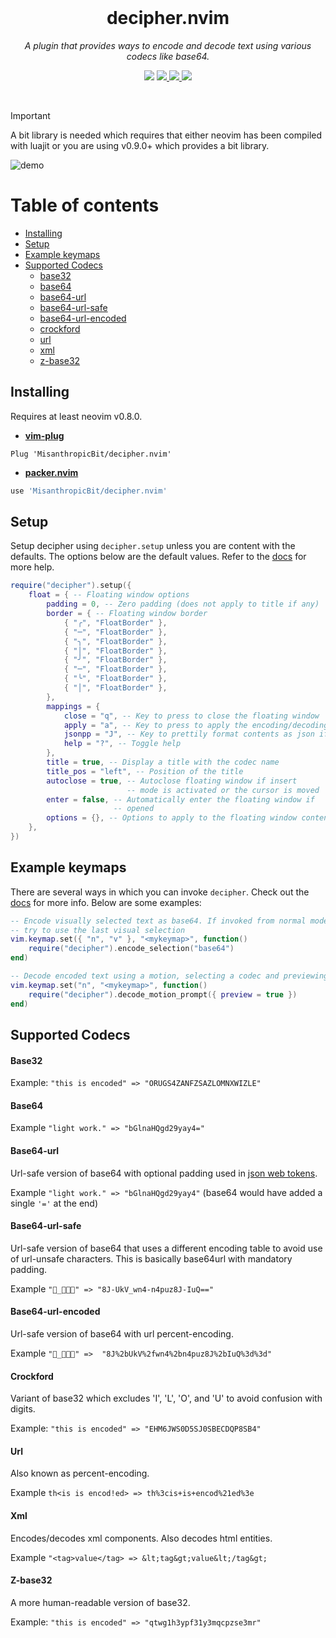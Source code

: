 <div align="center">
  <br />
  <h1>decipher.nvim</h1>
  <p><i>A plugin that provides ways to encode and decode text using various codecs like base64.</i></p>
  <p>
    <img src="https://img.shields.io/badge/version-2.0.0-blue?style=flat-square" />
    <a href="https://luarocks.org/modules/misanthropicbit/decipher.nvim">
        <img src="https://img.shields.io/luarocks/v/misanthropicbit/decipher.nvim?logo=lua&color=purple" />
    </a>
    <a href="https://img.shields.io/github/actions/workflow/status/MisanthropicBit/decipher.nvim/tests.yml?branch=master&style=flat-square">
        <img src="https://img.shields.io/github/actions/workflow/status/MisanthropicBit/decipher.nvim/tests.yml?branch=master&style=flat-square" />
    </a>
    <a href="/LICENSE">
        <img src="https://img.shields.io/github/license/MisanthropicBit/decipher.nvim?style=flat-square" />
    </a>
  </p>
  <br />
</div>

> [!IMPORTANT]  
> A bit library is needed which requires that either neovim has been compiled with luajit or you are using v0.9.0+ which provides a bit library.

![demo](https://github.com/MisanthropicBit/decipher.nvim/assets/1846147/6bc4db76-9a3b-428b-99b4-98e56d06901e)

# Table of contents

- [Installing](#installing)
- [Setup](#setup)
- [Example keymaps](#example-keymaps)
- [Supported Codecs](#supported-codecs)
    - [base32](#base32)
    - [base64](#base64)
    - [base64-url](#base64-url)
    - [base64-url-safe](#base64)
    - [base64-url-encoded](#base64-url-encoded)
    - [crockford](#crockford)
    - [url](#url)
    - [xml](#xml)
    - [z-base32](#z-base32)

## Installing

Requires at least neovim v0.8.0.

* **[vim-plug](https://github.com/junegunn/vim-plug)**

```vim
Plug 'MisanthropicBit/decipher.nvim'
```

* **[packer.nvim](https://github.com/wbthomason/packer.nvim)**

```lua
use 'MisanthropicBit/decipher.nvim'
```

## Setup

Setup decipher using `decipher.setup` unless you are content with the defaults.
The options below are the default values. Refer to the
[docs](doc/decipher.txt) for more help.

```lua
require("decipher").setup({
    float = { -- Floating window options
        padding = 0, -- Zero padding (does not apply to title if any)
        border = { -- Floating window border
            { "╭", "FloatBorder" },
            { "─", "FloatBorder" },
            { "╮", "FloatBorder" },
            { "│", "FloatBorder" },
            { "╯", "FloatBorder" },
            { "─", "FloatBorder" },
            { "╰", "FloatBorder" },
            { "│", "FloatBorder" },
        },
        mappings = {
            close = "q", -- Key to press to close the floating window
            apply = "a", -- Key to press to apply the encoding/decoding
            jsonpp = "J", -- Key to prettily format contents as json if possbile
            help = "?", -- Toggle help
        },
        title = true, -- Display a title with the codec name
        title_pos = "left", -- Position of the title
        autoclose = true, -- Autoclose floating window if insert
                          -- mode is activated or the cursor is moved
        enter = false, -- Automatically enter the floating window if
                       -- opened
        options = {}, -- Options to apply to the floating window contents
    },
})
```

## Example keymaps

There are several ways in which you can invoke `decipher`. Check out the
[docs](doc/decipher.txt) for more info. Below are some examples:

```lua
-- Encode visually selected text as base64. If invoked from normal mode it will
-- try to use the last visual selection
vim.keymap.set({ "n", "v" }, "<mykeymap>", function()
    require("decipher").encode_selection("base64")
end)

-- Decode encoded text using a motion, selecting a codec and previewing the result
vim.keymap.set("n", "<mykeymap>", function()
    require("decipher").decode_motion_prompt({ preview = true })
end)
```

## Supported Codecs

#### Base32

Example: `"this is encoded" => "ORUGS4ZANFZSAZLOMNXWIZLE"`

#### Base64

Example `"light work." => "bGlnaHQgd29yay4="`

#### Base64-url

Url-safe version of base64 with optional padding used in [json web tokens](https://www.jwt.io/).

Example `"light work." => "bGlnaHQgd29yay4"` (base64 would have added a single `'='` at the end)

#### Base64-url-safe

Url-safe version of base64 that uses a different encoding table to avoid use of
url-unsafe characters. This is basically base64url with mandatory padding.

Example `"🔑_🏧⛳🈹" => "8J-UkV_wn4-n4puz8J-IuQ=="`

#### Base64-url-encoded

Url-safe version of base64 with url percent-encoding.

Example `"🔑_🏧⛳🈹" =>  "8J%2bUkV%2fwn4%2bn4puz8J%2bIuQ%3d%3d"`

#### Crockford

Variant of base32 which excludes 'I', 'L', 'O', and 'U' to avoid confusion with digits.

Example: `"this is encoded" => "EHM6JWS0D5SJ0SBECDQP8SB4"`

#### Url

Also known as percent-encoding.

Example `th<is is encod!ed> => th%3cis+is+encod%21ed%3e`

#### Xml

Encodes/decodes xml components. Also decodes html entities.

Example `"<tag>value</tag> => &lt;tag&gt;value&lt;/tag&gt;`

#### Z-base32

A more human-readable version of base32.

Example: `"this is encoded" => "qtwg1h3ypf31y3mqcpzse3mr"`
